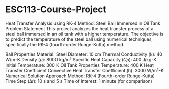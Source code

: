 # ESC113-Course-Project

Heat Transfer Analysis using RK-4 Method: Steel Ball Immersed in Oil Tank
Problem Statement
This project analyzes the heat transfer process of a steel ball immersed in an oil tank with a higher temperature. The objective is to predict the temperature of the steel ball using numerical techniques, specifically the RK-4 (fourth-order Runge-Kutta) method.

Ball Properties
Material: Steel
Diameter: 10 cm
Thermal Conductivity (k): 40 W/m-K
Density (𝜌): 8000 kg/m³
Specific Heat Capacity (𝐶𝑝): 400 J/kg-K
Initial Temperature: 300 K
Oil Tank Properties
Temperature: 400 K
Heat Transfer Coefficient
Convective Heat Transfer Coefficient (h): 3000 W/m²-K
Numerical Solution Approach
Method: RK-4 (Fourth-order Runge-Kutta)
Time Step (Δ𝑡): 10 s and 5 s
Time of Interest: 1 minute (for comparison)
